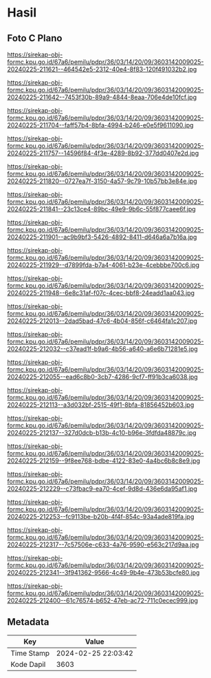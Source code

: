 # Hasil

## Foto C Plano

https://sirekap-obj-formc.kpu.go.id/67a6/pemilu/pdpr/36/03/14/20/09/3603142009025-20240225-211621--464542e5-2312-40e4-8f83-120f491032b2.jpg

https://sirekap-obj-formc.kpu.go.id/67a6/pemilu/pdpr/36/03/14/20/09/3603142009025-20240225-211642--7453f30b-89a9-4844-8eaa-706e4de10fcf.jpg

https://sirekap-obj-formc.kpu.go.id/67a6/pemilu/pdpr/36/03/14/20/09/3603142009025-20240225-211704--faff57b4-8bfa-4994-b246-e0e5f9611090.jpg

https://sirekap-obj-formc.kpu.go.id/67a6/pemilu/pdpr/36/03/14/20/09/3603142009025-20240225-211757--14596f84-4f3e-4289-8b92-377dd0407e2d.jpg

https://sirekap-obj-formc.kpu.go.id/67a6/pemilu/pdpr/36/03/14/20/09/3603142009025-20240225-211820--0727ea7f-3150-4a57-9c79-10b57bb3e84e.jpg

https://sirekap-obj-formc.kpu.go.id/67a6/pemilu/pdpr/36/03/14/20/09/3603142009025-20240225-211841--23c13ce4-89bc-49e9-9b6c-55f877caee6f.jpg

https://sirekap-obj-formc.kpu.go.id/67a6/pemilu/pdpr/36/03/14/20/09/3603142009025-20240225-211901--ac9b9bf3-5426-4892-8411-d646a6a7b16a.jpg

https://sirekap-obj-formc.kpu.go.id/67a6/pemilu/pdpr/36/03/14/20/09/3603142009025-20240225-211929--d7899fda-b7a4-4061-b23e-4cebbbe700c6.jpg

https://sirekap-obj-formc.kpu.go.id/67a6/pemilu/pdpr/36/03/14/20/09/3603142009025-20240225-211948--6e8c31af-f07c-4cec-bbf8-24eadd1aa043.jpg

https://sirekap-obj-formc.kpu.go.id/67a6/pemilu/pdpr/36/03/14/20/09/3603142009025-20240225-212013--2dad5bad-47c6-4b04-856f-c6464fa1c207.jpg

https://sirekap-obj-formc.kpu.go.id/67a6/pemilu/pdpr/36/03/14/20/09/3603142009025-20240225-212032--c37ead1f-b9a6-4b56-a640-a6e6b71281e5.jpg

https://sirekap-obj-formc.kpu.go.id/67a6/pemilu/pdpr/36/03/14/20/09/3603142009025-20240225-212055--ead6c8b0-3cb7-4286-9cf7-ff91b3ca6038.jpg

https://sirekap-obj-formc.kpu.go.id/67a6/pemilu/pdpr/36/03/14/20/09/3603142009025-20240225-212113--a3d032bf-2515-49f1-8bfa-81856452b603.jpg

https://sirekap-obj-formc.kpu.go.id/67a6/pemilu/pdpr/36/03/14/20/09/3603142009025-20240225-212137--327d0dcb-b13b-4c10-b96e-3fdfda48879c.jpg

https://sirekap-obj-formc.kpu.go.id/67a6/pemilu/pdpr/36/03/14/20/09/3603142009025-20240225-212159--9f8ee768-bdbe-4122-83e0-4a4bc6b8c8e9.jpg

https://sirekap-obj-formc.kpu.go.id/67a6/pemilu/pdpr/36/03/14/20/09/3603142009025-20240225-212229--c73fbac9-ea70-4cef-9d8d-436e6da95af1.jpg

https://sirekap-obj-formc.kpu.go.id/67a6/pemilu/pdpr/36/03/14/20/09/3603142009025-20240225-212253--fc9113be-b20b-4f4f-854c-93a4ade819fa.jpg

https://sirekap-obj-formc.kpu.go.id/67a6/pemilu/pdpr/36/03/14/20/09/3603142009025-20240225-212317--7c57506e-c633-4a76-9590-e563c217d9aa.jpg

https://sirekap-obj-formc.kpu.go.id/67a6/pemilu/pdpr/36/03/14/20/09/3603142009025-20240225-212341--3f941362-9566-4c49-9b4e-473b53bcfe80.jpg

https://sirekap-obj-formc.kpu.go.id/67a6/pemilu/pdpr/36/03/14/20/09/3603142009025-20240225-212400--61c76574-b652-47eb-ac72-711c0ecec999.jpg


## Metadata

| Key        | Value               |
| ---------- | ------------------- |
| Time Stamp | 2024-02-25 22:03:42 |
| Kode Dapil | 3603                |



